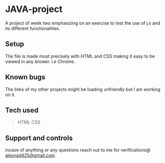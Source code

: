 # JAVA-project
A project of week two emphasizing on an exercise to test the use of j.s and its different functionalities.

## Setup
The file is made most precisely with HTML and CSS making it easy to be viewed in any brower. i.e Chrome.

## Known bugs 
The links of my other projects might be loading unfriendly but I am working on it.

## Tech used 
>HTML
>CSS

## Support and controls 
incase of anything or any questions reach out to me for verifications@ alexnad425@gmail.com

